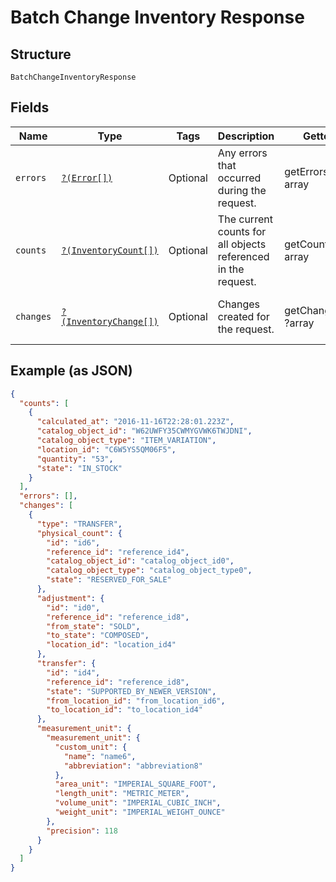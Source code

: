 
# Batch Change Inventory Response

## Structure

`BatchChangeInventoryResponse`

## Fields

| Name | Type | Tags | Description | Getter | Setter |
|  --- | --- | --- | --- | --- | --- |
| `errors` | [`?(Error[])`](../../doc/models/error.md) | Optional | Any errors that occurred during the request. | getErrors(): ?array | setErrors(?array errors): void |
| `counts` | [`?(InventoryCount[])`](../../doc/models/inventory-count.md) | Optional | The current counts for all objects referenced in the request. | getCounts(): ?array | setCounts(?array counts): void |
| `changes` | [`?(InventoryChange[])`](../../doc/models/inventory-change.md) | Optional | Changes created for the request. | getChanges(): ?array | setChanges(?array changes): void |

## Example (as JSON)

```json
{
  "counts": [
    {
      "calculated_at": "2016-11-16T22:28:01.223Z",
      "catalog_object_id": "W62UWFY35CWMYGVWK6TWJDNI",
      "catalog_object_type": "ITEM_VARIATION",
      "location_id": "C6W5YS5QM06F5",
      "quantity": "53",
      "state": "IN_STOCK"
    }
  ],
  "errors": [],
  "changes": [
    {
      "type": "TRANSFER",
      "physical_count": {
        "id": "id6",
        "reference_id": "reference_id4",
        "catalog_object_id": "catalog_object_id0",
        "catalog_object_type": "catalog_object_type0",
        "state": "RESERVED_FOR_SALE"
      },
      "adjustment": {
        "id": "id0",
        "reference_id": "reference_id8",
        "from_state": "SOLD",
        "to_state": "COMPOSED",
        "location_id": "location_id4"
      },
      "transfer": {
        "id": "id4",
        "reference_id": "reference_id8",
        "state": "SUPPORTED_BY_NEWER_VERSION",
        "from_location_id": "from_location_id6",
        "to_location_id": "to_location_id4"
      },
      "measurement_unit": {
        "measurement_unit": {
          "custom_unit": {
            "name": "name6",
            "abbreviation": "abbreviation8"
          },
          "area_unit": "IMPERIAL_SQUARE_FOOT",
          "length_unit": "METRIC_METER",
          "volume_unit": "IMPERIAL_CUBIC_INCH",
          "weight_unit": "IMPERIAL_WEIGHT_OUNCE"
        },
        "precision": 118
      }
    }
  ]
}
```

